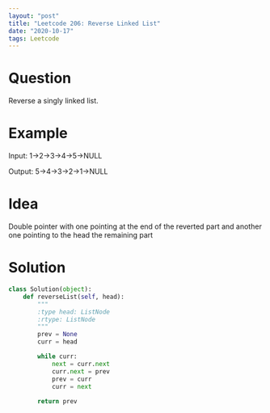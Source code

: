 ```yaml
---
layout: "post"
title: "Leetcode 206: Reverse Linked List"
date: "2020-10-17"
tags: Leetcode
---
```


# Question
Reverse a singly linked list.

# Example 
Input: 1->2->3->4->5->NULL 

Output: 5->4->3->2->1->NULL

# Idea
Double pointer with one pointing at the end of the reverted part and another one pointing to the head the remaining part

# Solution
```python
class Solution(object):
    def reverseList(self, head):
        """
        :type head: ListNode
        :rtype: ListNode
        """
        prev = None
        curr = head

        while curr:
            next = curr.next
            curr.next = prev
            prev = curr
            curr = next
    
        return prev
```
